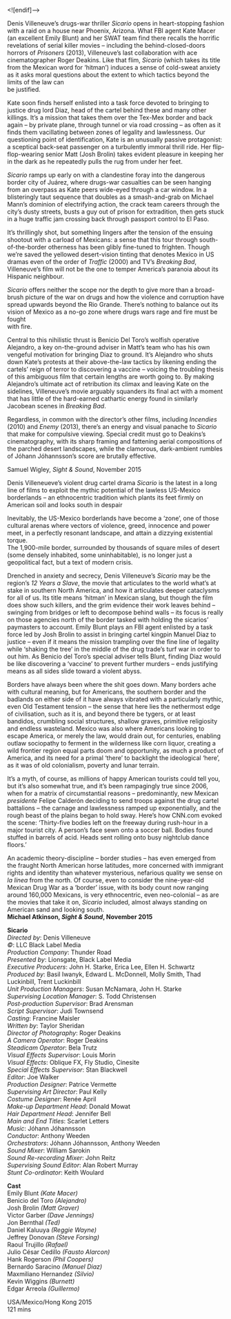 <![endif]-->

Denis Villeneuve’s drugs-war thriller _Sicario_ opens in heart-stopping fashion with a raid on a house near Phoenix, Arizona. What FBI agent Kate Macer (an excellent Emily Blunt) and her SWAT team find there recalls the horrific revelations of serial killer movies – including the behind-closed-doors horrors of _Prisoners_ (2013), Villeneuve’s last collaboration with ace cinematographer Roger Deakins. Like that flim, _Sicario_ (which takes its title from the Mexican word for ‘hitman’) induces a sense of cold-sweat anxiety as it asks moral questions about the extent to which tactics beyond the limits of the law can  
be justified.

Kate soon finds herself enlisted into a task force devoted to bringing to justice drug lord Diaz, head of the cartel behind these and many other killings. It’s a mission that takes them over the Tex-Mex border and back again – by private plane, through tunnel or via road crossing – as often as it finds them vacillating between zones of legality and lawlessness. Our questioning point of identification, Kate is an unusually passive protagonist: a sceptical back-seat passenger on a turbulently immoral thrill ride. Her flip-flop-wearing senior Matt (Josh Brolin) takes evident pleasure in keeping her in the dark as he repeatedly pulls the rug from under her feet.

_Sicario_ ramps up early on with a clandestine foray into the dangerous border city of Juárez, where drugs-war casualties can be seen hanging from an overpass as Kate peers wide-eyed through a car window. In a blisteringly taut sequence that doubles as a smash-and-grab on Michael Mann’s dominion of electrifying action, the crack team careers through the city’s dusty streets, busts a guy out of prison for extradition, then gets stuck in a huge traffic jam crossing back through passport control to El Paso.

It’s thrillingly shot, but something lingers after the tension of the ensuing shootout with a carload of Mexicans: a sense that this tour through south-of-the-border otherness has been glibly fine-tuned to frighten. Though we’re saved the yellowed desert-vision tinting that denotes Mexico in US dramas even of the order of _Traffic_ (2000) and TV’s _Breaking Bad_, Villeneuve’s film will not be the one to temper America’s paranoia about its Hispanic neighbour.

_Sicario_ offers neither the scope nor the depth to give more than a broad-brush picture of the war on drugs and how the violence and corruption have spread upwards beyond the Rio Grande. There’s nothing to balance out its vision of Mexico as a no-go zone where drugs wars rage and fire must be fought  
with fire.

Central to this nihilistic thrust is Benicio Del Toro’s wolfish operative Alejandro, a key on-the-ground adviser in Matt’s team who has his own vengeful motivation for bringing Diaz to ground. It’s Alejandro who shuts down Kate’s protests at their above-the-law tactics by likening ending the cartels’ reign of terror to discovering a vaccine – voicing the troubling thesis of this ambiguous film that certain lengths are worth going to. By making Alejandro’s ultimate act of retribution its climax and leaving Kate on the sidelines, Villeneuve’s movie arguably squanders its final act with a moment that has little of the hard-earned cathartic energy found in similarly Jacobean scenes in _Breaking Bad_.

Regardless, in common with the director’s other films, including _Incendies_ (2010) and _Enemy_ (2013), there’s an energy and visual panache to _Sicario_ that make for compulsive viewing. Special credit must go to Deakins’s cinematography, with its sharp framing and fattening aerial compositions of the parched desert landscapes, while the clamorous, dark-ambient rumbles of Jóhann Jóhannsson’s score are brutally effective.

Samuel Wigley, _Sight & Sound_, November 2015

Denis Villeneueve’s violent drug cartel drama _Sicario_ is the latest in a long line of films to exploit the mythic potential of the lawless US-Mexico borderlands – an ethnocentric tradition which plants its feet firmly on American soil and looks south in despair

Inevitably, the US-Mexico borderlands have become a ‘zone’, one of those cultural arenas where vectors of violence, greed, innocence and power meet, in a perfectly resonant landscape, and attain a dizzying existential torque.  
The 1,900-mile border, surrounded by thousands of square miles of desert (some densely inhabited, some uninhabitable), is no longer just a geopolitical fact, but a text of modern crisis.

Drenched in anxiety and secrecy, Denis Villeneuve’s _Sicario_ may be the region’s _12 Years a Slave_, the movie that articulates to the world what’s at stake in southern North America, and how it articulates deeper cataclysms for all of us. Its title means ‘hitman’ in Mexican slang, but though the film does show such killers, and the grim evidence their work leaves behind – swinging from bridges or left to decompose behind walls – its focus is really on those agencies north of the border tasked with holding the sicarios’ paymasters to account. Emily Blunt plays an FBI agent enlisted by a task force led by Josh Brolin to assist in bringing cartel kingpin Manuel Diaz to justice – even if it means the mission trampling over the fine line of legality while ‘shaking the tree’ in the middle of the drug trade’s turf war in order to out him. As Benicio del Toro’s special adviser tells Blunt, finding Diaz would be like discovering a ‘vaccine’ to prevent further murders – ends justifying means as all sides slide toward a violent abyss.

Borders have always been where the shit goes down. Many borders ache with cultural meaning, but for Americans, the southern border and the badlands on either side of it have always vibrated with a particularly mythic, even Old Testament tension – the sense that here lies the nethermost edge of civilisation, such as it is, and beyond there be tygers, or at least bandidos, crumbling social structures, shallow graves, primitive religiosity and endless wasteland. Mexico was also where Americans looking to escape America, or merely the law, would drain out, for centuries, enabling outlaw sociopathy to ferment in the wilderness like corn liquor, creating a wild frontier region equal parts doom and opportunity, as much a product of America, and its need for a primal ‘there’ to backlight the ideological ‘here’, as it was of old colonialism, poverty and lunar terrain.

It’s a myth, of course, as millions of happy American tourists could tell you, but it’s also somewhat true, and it’s been rampagingly true since 2006, when for a matrix of circumstantial reasons – predominantly, new Mexican _presidente_ Felipe Calderón deciding to send troops against the drug cartel battalions – the carnage and lawlessness ramped up exponentially, and the rough beast of the plains began to hold sway. Here’s how CNN.com evoked the scene: ‘Thirty-five bodies left on the freeway during rush-hour in a major tourist city. A person’s face sewn onto a soccer ball. Bodies found stuffed in barrels of acid. Heads sent rolling onto busy nightclub dance floors.’

An academic theory-discipline – border studies – has even emerged from the fraught North American horse latitudes, more concerned with immigrant rights and identity than whatever mysterious, nefarious quality we sense on _la línea_ from the north. Of course, even to consider the nine-year-old Mexican Drug War as a ‘border’ issue, with its body count now ranging around 160,000 Mexicans, is very ethnocentric, even neo-colonial – as are the movies that take it on, _Sicario_ included, almost always standing on American sand and looking south.<br>
**Michael Atkinson, _Sight & Sound_, November 2015**<br>

**Sicario**<br>
_Directed by_: Denis Villeneuve  
_©_: LLC Black Label Media  
_Production Company_: Thunder Road  
_Presented by_: Lionsgate, Black Label Media  
_Executive Producers_: John H. Starke, Erica Lee, Ellen H. Schwartz  
_Produced by_: Basil Iwanyk, Edward L. McDonnell, Molly Smith, Thad Luckinbill, Trent Luckinbill  
_Unit Production Managers_: Susan McNamara, John H. Starke  
_Supervising Location Manager_: S. Todd Christensen  
_Post-production Supervisor_: Brad Arensman  
_Script Supervisor_: Judi Townsend  
_Casting_: Francine Maisler  
_Written by_: Taylor Sheridan  
_Director of Photography_: Roger Deakins  
_A Camera Operator_: Roger Deakins  
_Steadicam Operator_: Bela Trutz  
_Visual Effects Supervisor_: Louis Morin  
_Visual Effects_: Oblique FX, Fly Studio, Cinesite  
_Special Effects Supervisor_: Stan Blackwell  
_Editor_: Joe Walker  
_Production Designer_: Patrice Vermette  
_Supervising Art Director_: Paul Kelly  
_Costume Designer_: Renée April  
_Make-up Department Head_: Donald Mowat  
_Hair Department Head_: Jennifer Bell  
_Main and End Titles_: Scarlet Letters  
_Music_: Jóhann Jóhannsson  
_Conductor_: Anthony Weeden  
_Orchestrators_: Jóhann Jóhannsson, Anthony Weeden  
_Sound Mixer_: William Sarokin  
_Sound Re-recording Mixer_: John Reitz  
_Supervising Sound Editor_: Alan Robert Murray  
_Stunt Co-ordinator_: Keith Woulard<br>

**Cast**<br>
Emily Blunt _(Kate Macer)_  
Benicio del Toro _(Alejandro)_  
Josh Brolin _(Matt Graver)_  
Victor Garber _(Dave Jennings)_  
Jon Bernthal _(Ted)_  
Daniel Kaluuya _(Reggie Wayne)_  
Jeffrey Donovan _(Steve Forsing)_  
Raoul Trujillo _(Rafael)_  
Julio César Cedillo _(Fausto Alarcon)_  
Hank Rogerson _(Phil Coopers)_  
Bernardo Saracino _(Manuel Diaz)_  
Maxmiliano Hernandez _(Silvio)_  
Kevin Wiggins _(Burnett)_  
Edgar Arreola _(Guillermo)_<br>

USA/Mexico/Hong Kong 2015<br>
121 mins<br>
<!--stackedit_data:
eyJoaXN0b3J5IjpbNTk1MTg0NjI0XX0=
-->